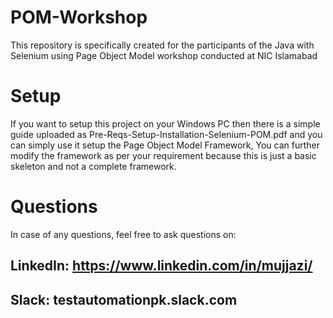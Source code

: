 # POM-Workshop
This repository is specifically created for the participants of the Java with Selenium using Page Object Model workshop conducted at NIC Islamabad

# Setup

If you want to setup this project on your Windows PC then there is a simple guide uploaded as Pre-Reqs-Setup-Installation-Selenium-POM.pdf and you can simply use it setup the Page Object Model Framework, You can further modify the framework as per your requirement because this is just a basic skeleton and not a complete framework.

# Questions

In case of any questions, feel free to ask questions on:

## LinkedIn: https://www.linkedin.com/in/mujjazi/
## Slack: testautomationpk.slack.com 

